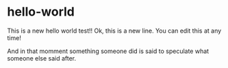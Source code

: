# hello-world
This is a new hello world test!!
Ok, this is a new line. You can edit this at any time!

And in that momment something someone did is said to speculate what someone else said after.
